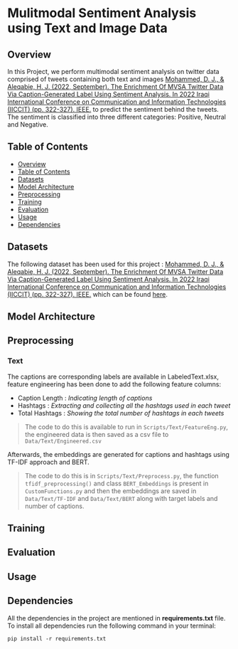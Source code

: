 # Mulitmodal Sentiment Analysis using Text and Image Data

## Overview

In this Project, we perform multimodal sentiment analysis on twitter data comprised of tweets containing both text and images [Mohammed, D. J., & Aleqabie, H. J. (2022, September). The Enrichment Of MVSA Twitter Data Via Caption-Generated Label Using Sentiment Analysis. In 2022 Iraqi International Conference on Communication and Information Technologies (IICCIT) (pp. 322-327). IEEE.](https://ieeexplore.ieee.org/stamp/stamp.jsp?arnumber=10010435&casa_token=FaL62LQyhXwAAAAA:J7OoPlBySzH0qCHs-1u7xeIzVGKIS-LP8Qcb7bliCM2IHciREp_bthjFuXNNgVKHT3ydxVmROQ?tag=1) to predict the sentiment behind the tweets. The sentiment is classified into three different categories: Positive, Neutral and Negative.

## Table of Contents
+ [Overview](#overview)
+ [Table of Contents](#table-of-contents)
+ [Datasets](#datasets)
+ [Model Architecture](#model-architecture)
+ [Preprocessing](#preprocessing)
+ [Training](#training)
+ [Evaluation](#evaluation)
+ [Usage](#usage)
+ [Dependencies](#dependencies)

## Datasets

The following dataset has been used for this project : [Mohammed, D. J., & Aleqabie, H. J. (2022, September). The Enrichment Of MVSA Twitter Data Via Caption-Generated Label Using Sentiment Analysis. In 2022 Iraqi International Conference on Communication and Information Technologies (IICCIT) (pp. 322-327). IEEE.](https://ieeexplore.ieee.org/stamp/stamp.jsp?arnumber=10010435&casa_token=FaL62LQyhXwAAAAA:J7OoPlBySzH0qCHs-1u7xeIzVGKIS-LP8Qcb7bliCM2IHciREp_bthjFuXNNgVKHT3ydxVmROQ?tag=1) which can be found [here](https://www.kaggle.com/datasets/dunyajasim/twitter-dataset-for-sentiment-analysis).

## Model Architecture

## Preprocessing

### Text

The captions are corresponding labels are available in LabeledText.xlsx, feature engineering has been done to add the following feature columns:<br>

- Caption Length : _Indicating length of captions_
- Hashtags : _Extracting and collecting all the hashtags used in each tweet_
- Total Hashtags : _Showing the total number of hashtags in each tweets_

> The code to do this is available to run in `Scripts/Text/FeatureEng.py`, the engineered data is then saved as a csv file to `Data/Text/Engineered.csv`<br>

Afterwards, the embeddings are generated for captions and hashtags using TF-IDF approach and BERT.<br>

> The code to do this is in `Scripts/Text/Preprocess.py`, the function `tfidf_preprocessing()` and class `BERT_Embeddings` is present in `CustomFunctions.py` and then the embeddings are saved in `Data/Text/TF-IDF` and `Data/Text/BERT` along with target labels and number of captions.

## Training

## Evaluation

## Usage

## Dependencies

All the dependencies in the project are mentioned in __requirements.txt__ file. To install all dependencies run the following command in your terminal:<br>
```
pip install -r requirements.txt
```
